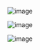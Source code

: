 ![image](https://user-images.githubusercontent.com/59410529/149762678-938f24af-c2bd-4f14-b79c-abde6d1213d6.png)

![image](https://user-images.githubusercontent.com/59410529/149762713-bca9492f-8a67-4668-8440-feae9a70d28b.png)

![image](https://user-images.githubusercontent.com/59410529/149762751-e34d866b-79f0-4908-9c34-f944fc53803d.png)
